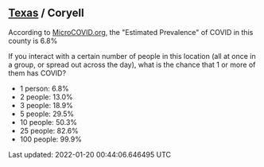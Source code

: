 
## [Texas](/united-states/texas) / Coryell

According to [MicroCOVID.org](http://microcovid.org),
the "Estimated Prevalence" of COVID in this county is 6.8%

If you interact with a certain number of people in this location
(all at once in a group, or spread out across the day), what is the chance that
1 or more of them has COVID?

- 1 person: 6.8%
- 2 people: 13.0%
- 3 people: 18.9%
- 5 people: 29.5%
- 10 people: 50.3%
- 25 people: 82.6%
- 100 people: 99.9%

Last updated: 2022-01-20 00:44:06.646495 UTC
